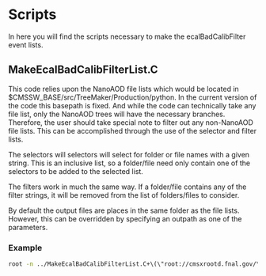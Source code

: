 # Scripts
In here you will find the scripts necessary to make the ecalBadCalibFilter event lists.

## MakeEcalBadCalibFilterList.C
This code relies upon the NanoAOD file lists which would be located in $CMSSW_BASE/src/TreeMaker/Production/python. In the current version of the code this basepath is fixed. And while the code can technically take any file list, only the NanoAOD trees will have the necessary branches. Therefore, the user should take special note to filter out any non-NanoAOD file lists. This can be accomplished through the use of the selector and filter lists.

The selectors will selectors will select for folder or file names with a given string. This is an inclusive list, so a folder/file need only contain one of the selectors to be added to the selected list.

The filters work in much the same way. If a folder/file contains any of the filter strings, it will be removed from the list of folders/files to consider.

By default the output files are places in the same folder as the file lists. However, this can be overridden by specifying an outpath as one of the parameters.

### Example
```bash
root -n ../MakeEcalBadCalibFilterList.C+\(\"root://cmsxrootd.fnal.gov/\",\"./\",\{\"2018C-Nano\",\"EGamma\"\},{},true,0\)
```